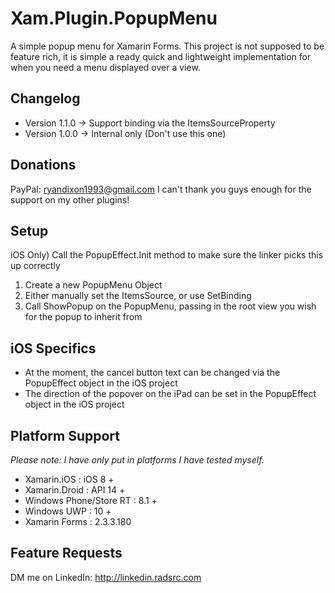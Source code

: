 # Xam.Plugin.PopupMenu
A simple popup menu for Xamarin Forms.
This project is not supposed to be feature rich, it is simple a ready quick and lightweight implementation for when you need a menu displayed over a view.

## Changelog
* Version 1.1.0 -> Support binding via the ItemsSourceProperty
* Version 1.0.0 -> Internal only (Don't use this one)

## Donations
PayPal: ryandixon1993@gmail.com
I can't thank you guys enough for the support on my other plugins!

## Setup
iOS Only) Call the PopupEffect.Init method to make sure the linker picks this up correctly
1) Create a new PopupMenu Object
2) Either manually set the ItemsSource, or use SetBinding
3) Call ShowPopup on the PopupMenu, passing in the root view you wish for the popup to inherit from

## iOS Specifics
* At the moment, the cancel button text can be changed via the PopupEffect object in the iOS project
* The direction of the popover on the iPad can be set in the PopupEffect object in the iOS project

## Platform Support
*Please note: I have only put in platforms I have tested myself.*
* Xamarin.iOS : iOS 8 +
* Xamarin.Droid : API 14 +
* Windows Phone/Store RT : 8.1 +
* Windows UWP : 10 +
* Xamarin Forms : 2.3.3.180

## Feature Requests
DM me on LinkedIn: http://linkedin.radsrc.com
